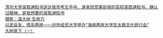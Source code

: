   
[清华大学录取通知书送达我市考生手中，速来欣赏美到哭的高校录取通知书，确认过眼神，是我想要的录取通知书](http://www.dianyue.me/archives/912/heiigze52hkg130s/)  
[摄影：温大树  生命力](http://www.dianyue.me/archives/246/irtoearx3kimhyc8/)  
[以武会友，情系两岸——对外经贸大学举办“海峡两岸大学生太极文化研讨会”](http://www.dianyue.me/archives/708/h9oow9o51y5pegkh/)  
[大树底下（一）](http://www.dianyue.me/archives/377/idqkm1p6543pbwne/)